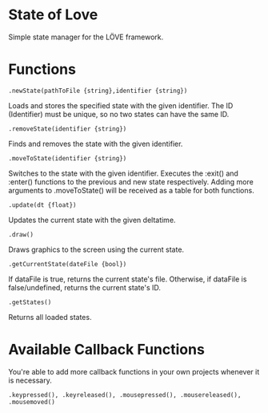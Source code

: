 # State of Love
Simple state manager for the LÖVE framework.

# Functions
```
.newState(pathToFile {string},identifier {string})
```
Loads and stores the specified state with the given identifier. The ID (Identifier) must be unique, so no two states can have the same ID.

```
.removeState(identifier {string})
```
Finds and removes the state with the given identifier.

```
.moveToState(identifier {string})
```
Switches to the state with the given identifier. Executes the :exit() and :enter() functions to the previous and new state respectively. Adding more arguments to .moveToState() will be received as a table for both functions.

```
.update(dt {float})
```
Updates the current state with the given deltatime.

```
.draw()
```
Draws graphics to the screen using the current state.

```
.getCurrentState(dateFile {bool})
```
If dataFile is true, returns the current state's file. Otherwise, if dataFile is false/undefined, returns the current state's ID.

```
.getStates()
```
Returns all loaded states.

# Available Callback Functions
You're able to add more callback functions in your own projects whenever it is necessary.

```
.keypressed(), .keyreleased(), .mousepressed(), .mousereleased(), .mousemoved()
```
